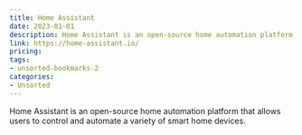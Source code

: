 ```yaml
---
title: Home Assistant
date: 2023-01-01
description: Home Assistant is an open-source home automation platform that allows users to control and automate a variety of smart home devices.
link: https://home-assistant.io/
pricing: 
tags: 
- unsorted-bookmarks-2 
categories: 
- Unsorted 
---
```


Home Assistant is an open-source home automation platform that allows users to control and automate a variety of smart home devices.